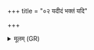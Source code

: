 +++
title = "०२ यदीदं भक्तं यदि"

+++
<details><summary>मूलम् (GR)</summary>

यदीदं भक्तं यदि वा विभक्तं  
क्षेत्रं देवानां यदि वा पितॄणाम् ।  
यदि सूर्य उदिते यदि वा मनुष्यवच्  
छिवा नो अस्तु पृथिवी उत द्यौः ॥
</details>